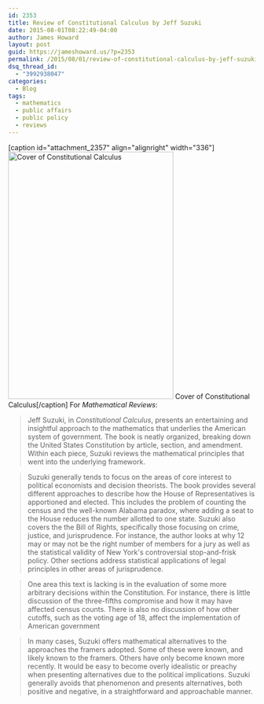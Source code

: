 ```yaml
---
id: 2353
title: Review of Constitutional Calculus by Jeff Suzuki
date: 2015-08-01T08:22:49-04:00
author: James Howard
layout: post
guid: https://jameshoward.us/?p=2353
permalink: /2015/08/01/review-of-constitutional-calculus-by-jeff-suzuki/
dsq_thread_id:
  - "3992938047"
categories:
  - Blog
tags:
  - mathematics
  - public affairs
  - public policy
  - reviews
---
```

[caption id="attachment_2357" align="alignright" width="336"]<img src="https://jameshoward.us/wp-content/uploads/2015/07/suzuki-cc-cover.png" alt="Cover of Constitutional Calculus" width="336" height="503" class="size-full wp-image-2357" /> Cover of Constitutional Calculus[/caption]
For _Mathematical Reviews_:

> Jeff Suzuki, in _Constitutional Calculus_, presents an entertaining and insightful approach to the mathematics that underlies the American system of government.  The book is neatly organized, breaking down the United States Constitution by article, section, and amendment.  Within each piece, Suzuki reviews the mathematical principles that went into the underlying framework.  

> Suzuki generally tends to focus on the areas of core interest to political economists and decision theorists.  The book provides several different approaches to describe how the House of Representatives is apportioned and elected.  This includes the problem of counting the census and the well-known Alabama paradox, where adding a seat to the House reduces the number allotted to one state.  Suzuki also covers the the Bill of Rights, specifically those focusing on crime, justice, and jurisprudence.  For instance, the author looks at why 12 may or may not be the right number of members for a jury as well as the statistical validity of New York's controversial stop-and-frisk policy.  Other sections address statistical applications of legal principles in other areas of jurisprudence.  

> One area this text is lacking is in the evaluation of some more arbitrary decisions within the Constitution.  For instance, there is little discussion of the three-fifths compromise and how it may have affected census counts.  There is also no discussion of how other cutoffs, such as the voting age of 18, affect the implementation of American government 

> In many cases, Suzuki offers mathematical alternatives to the approaches the framers adopted.  Some of these were known, and likely known to the framers.  Others have only become known more recently.  It would be easy to become overly idealistic or preachy when presenting alternatives due to the political implications.  Suzuki generally avoids that phenomenon and presents alternatives, both positive and negative, in a straightforward and approachable manner.  
